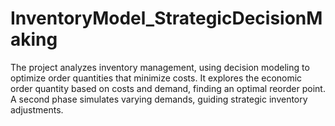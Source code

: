 # InventoryModel_StrategicDecisionMaking
The project analyzes inventory management, using decision modeling to optimize order quantities that minimize costs. It explores the economic order quantity based on costs and demand, finding an optimal reorder point. A second phase simulates varying demands, guiding strategic inventory adjustments.
